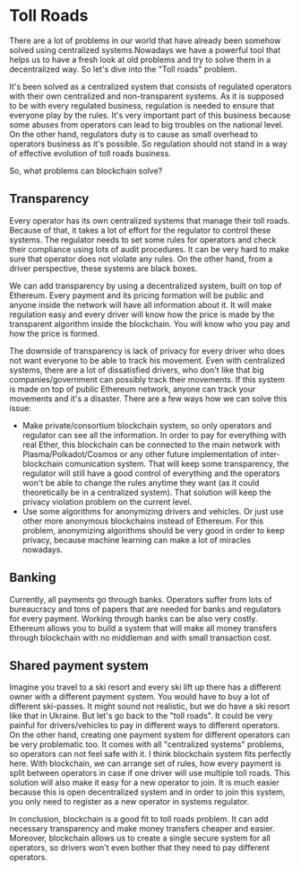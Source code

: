 # Toll Roads

There are a lot of problems in our world that have already been somehow solved using centralized systems.Nowadays we have a powerful tool that helps us to have a fresh look at old problems and try to solve them in a decentralized way. So let's dive into the "Toll roads" problem. 

It's been solved as a centralized system that consists of regulated operators with their own centralized and non-transparent systems. As it is supposed to be with every regulated business, regulation is needed to ensure that everyone play by the rules. It's very important part of this business because some abuses from operators can lead to big troubles on the national level. On the other hand, regulators duty is to cause as small overhead to operators business as it's possible. So regulation should not stand in a way of effective evolution of toll roads business.

So, what problems can blockchain solve? 

## Transparency

Every operator has its own centralized systems that manage their toll roads. Because of that, it takes a lot of effort for the regulator to control these systems. The regulator needs to set some rules for operators and check their compliance using lots of audit procedures. It can be very hard to make sure that operator does not violate any rules. On the other hand, from a driver perspective, these systems are black boxes. 

We can add transparency by using a decentralized system, built on top of Ethereum. Every payment and its pricing formation will be public and anyone inside the network will have all information about it. It will make regulation easy and every driver will know how the price is made by the transparent algorithm inside the blockchain. You will know who you pay and how the price is formed.

The downside of transparency is lack of privacy for every driver who does not want everyone to be able to track his movement. Even with centralized systems, there are a lot of dissatisfied drivers, who don't like that big companies/government can possibly track their movements. If this system is made on top of public Ethereum network, anyone can track your movements and it's a disaster. There are a few ways how we can solve this issue:
* Make private/consortium blockchain system, so only operators and regulator can see all the information. In order to pay for everything with real Ether, this blockchain can be connected to the main network with Plasma/Polkadot/Cosmos or any other future implementation of inter-blockchain comunication system. That will keep some transparency, the regulator will still have a good control of everything and the operators won't be able to change the rules anytime they want (as it could theoretically be in a centralized system). That solution will keep the privacy violation problem on the current level.
* Use some algorithms for anonymizing drivers and vehicles. Or just use other more anonymous blockchains instead of Ethereum. For this problem, anonymizing algorithms should be very good in order to keep privacy, because machine learning can make a lot of miracles nowadays.

## Banking

Currently, all payments go through banks. Operators suffer from lots of bureaucracy and tons of papers that are needed for banks and regulators for every payment. Working through banks can be also very costly. Ethereum allows you to build a system that will make all money transfers through blockchain with no middleman and with small transaction cost.

## Shared payment system

Imagine you travel to a ski resort and every ski lift up there has a different owner with a different payment system. You would have to buy a lot of different ski-passes. It might sound not realistic, but we do have a ski resort like that in Ukraine.
But let's go back to the "toll roads". It could be very painful for drivers/vehicles to pay in different ways to different operators. On the other hand, creating one payment system for different operators can be very problematic too. It comes with all "centralized systems" problems, so operators can not feel safe with it.
I think blockchain system fits perfectly here. With blockchain, we can arrange set of rules, how every payment is split between operators in case if one driver will use multiple toll roads. This solution will also make it easy for a new operator to join. It is much easier because this is open decentralized system and in order to join this system, you only need to register as a new operator in systems regulator.

In conclusion, blockchain is a good fit to toll roads problem. It can add necessary transparency and make money transfers cheaper and easier. Moreover, blockchain allows us to create a single secure system for all operators, so drivers won't even bother that they need to pay different operators.